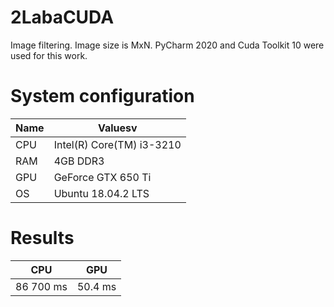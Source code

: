 # 2LabaCUDA

Image filtering. Image size is MxN. PyCharm 2020 and Cuda Toolkit 10 were used for this work. 

# System configuration

| Name  | Valuesv |
| ------------- | ------------- |
| CPU  | Intel(R) Core(TM) i3-3210  |
| RAM | 4GB DDR3  |
| GPU | GeForce GTX 650 Ti  |
| OS | Ubuntu 18.04.2 LTS  |

# Results
| CPU  | GPU |
| ------------- | ------------- |
| 86 700 ms | 50.4 ms |
